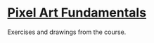 # [Pixel Art Fundamentals](https://www.gamedev.tv/dashboard/courses/53)

Exercises and drawings from the course.
